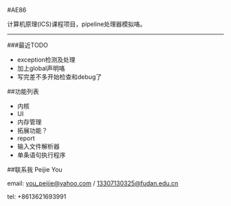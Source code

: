 #AE86

计算机原理(ICS)课程项目，pipeline处理器模拟咯。

---
###最近TODO

-    exception检测及处理
-    加上global声明咯
-    写完差不多开始检查和debug了

##功能列表

-    内核
-    UI
-    内存管理
-    拓展功能？
-    report
-    输入文件解析器
-    单条语句执行程序

##联系我
Peijie You

email:    you_peijie@yahoo.com / 13307130325@fudan.edu.cn

tel:        +8613621693991
